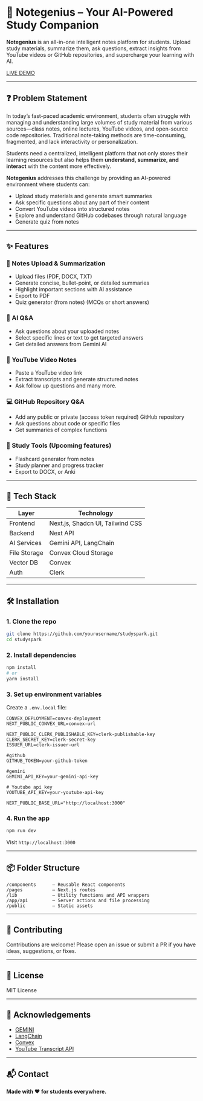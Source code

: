 
# 🧠 Notegenius – Your AI-Powered Study Companion

**Notegenius** is an all-in-one intelligent notes platform for students. Upload study materials, summarize them, ask questions, extract insights from YouTube videos or GitHub repositories, and supercharge your learning with AI.

[LIVE DEMO](https://notegenius-lovat.vercel.app/)

---

## ❓ Problem Statement

In today’s fast-paced academic environment, students often struggle with managing and understanding large volumes of study material from various sources—class notes, online lectures, YouTube videos, and open-source code repositories. Traditional note-taking methods are time-consuming, fragmented, and lack interactivity or personalization.

Students need a centralized, intelligent platform that not only stores their learning resources but also helps them **understand, summarize, and interact** with the content more effectively.

**Notegenius** addresses this challenge by providing an AI-powered environment where students can:

* Upload study materials and generate smart summaries
* Ask specific questions about any part of their content
* Convert YouTube videos into structured notes
* Explore and understand GitHub codebases through natural language
* Generate quiz from notes
---
## ✨ Features

### 📄 Notes Upload & Summarization
- Upload files (PDF, DOCX, TXT)
- Generate concise, bullet-point, or detailed summaries
- Highlight important sections with AI assistance
- Export to PDF
- Quiz generator (from notes) (MCQs or short answers)

### 🤖 AI Q&A
- Ask questions about your uploaded notes
- Select specific lines or text to get targeted answers
- Get detailed answers from Gemini AI

### 🎥 YouTube Video Notes
- Paste a YouTube video link
- Extract transcripts and generate structured notes
- Ask follow up questions and many more.

### 💻 GitHub Repository Q&A
- Add any public or private (access token required) GitHub repository
- Ask questions about code or specific files
- Get summaries of complex functions 

### 🔁 Study Tools (Upcoming features)
- Flashcard generator from notes
- Study planner and progress tracker
- Export to DOCX, or Anki

---

## 🚀 Tech Stack

| Layer        | Technology                               |
|--------------|------------------------------------------|
| Frontend     | Next.js, Shadcn UI, Tailwind CSS         |
| Backend      | Next API                                 |
| AI Services  | Gemini API, LangChain                    |
| File Storage | Convex Cloud Storage                     |
| Vector DB    | Convex                                   |
| Auth         | Clerk                                    |

---

## 🛠 Installation

### 1. Clone the repo
```bash
git clone https://github.com/yourusername/studyspark.git
cd studyspark
````

### 2. Install dependencies

```bash
npm install
# or
yarn install
```

### 3. Set up environment variables

Create a `.env.local` file:

```env
CONVEX_DEPLOYMENT=convex-deployment 
NEXT_PUBLIC_CONVEX_URL=convex-url

NEXT_PUBLIC_CLERK_PUBLISHABLE_KEY=clerk-publishable-key
CLERK_SECRET_KEY=clerk-secret-key
ISSUER_URL=clerk-issuer-url

#github
GITHUB_TOKEN=your-github-token

#gemini
GEMINI_API_KEY=your-gemini-api-key

# Youtube api key
YOUTUBE_API_KEY=your-youtube-api-key

NEXT_PUBLIC_BASE_URL="http://localhost:3000"
```

### 4. Run the app

```bash
npm run dev
```

Visit `http://localhost:3000`

---

## 📦 Folder Structure

```
/components      – Reusable React components
/pages           – Next.js routes
/lib             – Utility functions and API wrappers
/app/api         – Server actions and file processing
/public          – Static assets
```

---

## 🤝 Contributing

Contributions are welcome! Please open an issue or submit a PR if you have ideas, suggestions, or fixes.

---

## 📄 License

MIT License

---

## 🙌 Acknowledgements

* [GEMINI](https://gemini.google.com)
* [LangChain](https://www.langchain.com)
* [Convex](https://www.convex.dev)
* [YouTube Transcript API](https://developers.google.com/youtube/v3/docs/captions)

---

## 📬 Contact

**Made with ❤️ for students everywhere.**

